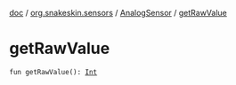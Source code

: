 [doc](../../index.md) / [org.snakeskin.sensors](../index.md) / [AnalogSensor](index.md) / [getRawValue](./get-raw-value.md)

# getRawValue

`fun getRawValue(): `[`Int`](https://kotlinlang.org/api/latest/jvm/stdlib/kotlin/-int/index.html)